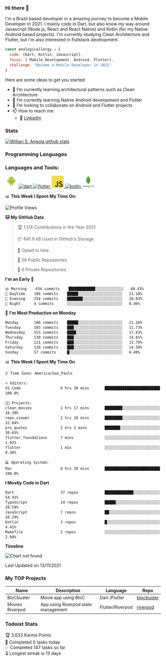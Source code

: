 ### Hi there 👋

I'm a Brazil based developer in a amazing journey to become a Mobile Developer in 2021. I mainly code in Dart, but also know my way around Javascript (Node.js, React and React Native) and Kotlin (for my Native Android based projects). I'm currently studying Clean Architecture and Flutter, but i'm also interested in Fullstack development.

```javascript
const analogicallergy = {
  code: [Dart, Kotlin, Javascript],
  focus: [ Mobile Development, Android, Flutter],
  challenge: "Become a Mobile Developer in 2021"
}
```

Here are some ideas to get you started:

- 🔭  I’m currently learning architectural patterns such as Clean Architecture
- 🌱  I’m currently learning Native Android development and Flutter
- 👯  I’m looking to collaborate on Android and Flutter projects
- 📫  How to reach me:
  -  :office: [LinkedIn](https://www.linkedin.com/in/wsabsi/)

### Stats

[![Willian S. Angola github stats](https://github-readme-stats.vercel.app/api?username=w0ken0ne&count_private=true&show_icons=true&theme=radical&hide_rank=false)](https://github.com/anuraghazra/github-readme-stats)

### Programming Languages

<h3 align="left">Languages and Tools:</h3>
<p align="left"> <a href="https://developer.android.com" target="_blank"> <img src="https://raw.githubusercontent.com/devicons/devicon/master/icons/android/android-original-wordmark.svg" alt="android" width="40" height="40"/> </a> <a href="https://dart.dev" target="_blank"> <img src="https://www.vectorlogo.zone/logos/dartlang/dartlang-icon.svg" alt="dart" width="40" height="40"/> </a> <a href="https://flutter.dev" target="_blank"> <img src="https://www.vectorlogo.zone/logos/flutterio/flutterio-icon.svg" alt="flutter" width="40" height="40"/> </a> <a href="https://developer.mozilla.org/en-US/docs/Web/JavaScript" target="_blank"> <img src="https://raw.githubusercontent.com/devicons/devicon/master/icons/javascript/javascript-original.svg" alt="javascript" width="40" height="40"/> </a> <a href="https://kotlinlang.org" target="_blank"> <img src="https://www.vectorlogo.zone/logos/kotlinlang/kotlinlang-icon.svg" alt="kotlin" width="40" height="40"/> </a> <a href="https://www.mongodb.com/" target="_blank"> <img src="https://raw.githubusercontent.com/devicons/devicon/master/icons/mongodb/mongodb-original-wordmark.svg" alt="mongodb" width="40" height="40"/> </a> </p>


📊 **This Week I Spent My Time On:**

<!--START_SECTION:waka-->
![Profile Views](http://img.shields.io/badge/Profile%20Views-0-blue)

**🐱 My GitHub Data** 

> 🏆 1,174 Contributions in the Year 2021
 > 
> 📦 641.9 kB Used in GitHub's Storage 
 > 
> 💼 Opted to Hire
 > 
> 📜 59 Public Repositories 
 > 
> 🔑 6 Private Repositories  
 > 
**I'm an Early 🐤** 

```text
🌞 Morning    434 commits    ████████████░░░░░░░░░░░░░   49.43% 
🌆 Daytime    186 commits    █████░░░░░░░░░░░░░░░░░░░░   21.18% 
🌃 Evening    254 commits    ███████░░░░░░░░░░░░░░░░░░   28.93% 
🌙 Night      4 commits      ░░░░░░░░░░░░░░░░░░░░░░░░░   0.46%

```
📅 **I'm Most Productive on Monday** 

```text
Monday       186 commits    █████░░░░░░░░░░░░░░░░░░░░   21.18% 
Tuesday      103 commits    ███░░░░░░░░░░░░░░░░░░░░░░   11.73% 
Wednesday    153 commits    ████░░░░░░░░░░░░░░░░░░░░░   17.43% 
Thursday     130 commits    ███░░░░░░░░░░░░░░░░░░░░░░   14.81% 
Friday       121 commits    ███░░░░░░░░░░░░░░░░░░░░░░   13.78% 
Saturday     128 commits    ███░░░░░░░░░░░░░░░░░░░░░░   14.58% 
Sunday       57 commits     █░░░░░░░░░░░░░░░░░░░░░░░░   6.49%

```


📊 **This Week I Spent My Time On** 

```text
⌚︎ Time Zone: America/Sao_Paulo

🔥 Editors: 
VS Code                  6 hrs 39 mins       █████████████████████████   100.0%

🐱‍💻 Projects: 
clean_movies             2 hrs 17 mins       ████████░░░░░░░░░░░░░░░░░   34.39% 
repo_viewer              2 hrs 10 mins       ████████░░░░░░░░░░░░░░░░░   32.64% 
pro_quotes               2 hrs 2 mins        ███████░░░░░░░░░░░░░░░░░░   30.65% 
flutter_foundations      7 mins              ░░░░░░░░░░░░░░░░░░░░░░░░░   1.92% 
flutter                  1 min               ░░░░░░░░░░░░░░░░░░░░░░░░░   0.36%

💻 Operating System: 
Mac                      6 hrs 39 mins       █████████████████████████   100.0%

```

**I Mostly Code in Dart** 

```text
Dart                     37 repos            █████████████░░░░░░░░░░░░   54.41% 
TypeScript               14 repos            █████░░░░░░░░░░░░░░░░░░░░   20.59% 
JavaScript               7 repos             ██░░░░░░░░░░░░░░░░░░░░░░░   10.29% 
Kotlin                   3 repos             █░░░░░░░░░░░░░░░░░░░░░░░░   4.41% 
Makefile                 2 repos             ░░░░░░░░░░░░░░░░░░░░░░░░░   2.94%

```


**Timeline**

![Chart not found](https://raw.githubusercontent.com/w0ken0ne/w0ken0ne/main/charts/bar_graph.png) 


 Last Updated on 13/11/2021
<!--END_SECTION:waka-->

### My TOP Projects

| Name            | Description                         | Language         | Repo                                                           |
| --------------- | ----------------------------------- | ---------------- | -------------------------------------------------------------- |
| BloCbuster      | Movie app using BloC                | Dart /Flutter    | [blocbuster](https://github.com/w0ken0ne/blocbuster)    |
| Movies Riverpod | App using Riverpod state management | Flutter/Riverpod | [riverpod](https://github.com/w0ken0ne/movies_riverpod) |

### Todoist Stats

<!-- TODO-IST:START -->
🏆  3,633 Karma Points           
🌸  Completed 0 tasks today           
✅  Completed 147 tasks so far           
⏳  Longest streak is 13 days
<!-- TODO-IST:END -->
